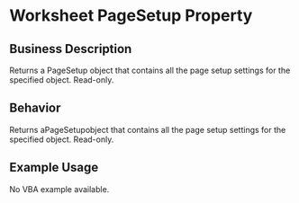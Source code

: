 # Worksheet PageSetup Property

## Business Description
Returns a PageSetup object that contains all the page setup settings for the specified object. Read-only.

## Behavior
Returns aPageSetupobject that contains all the page setup settings for the specified object. Read-only.

## Example Usage
No VBA example available.